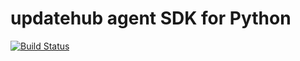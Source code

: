# updatehub agent SDK for Python

[![Build Status](https://travis-ci.org/updatehub/agent-sdk-python.svg?branch=master)](https://travis-ci.org/updatehub/agent-sdk-python)
